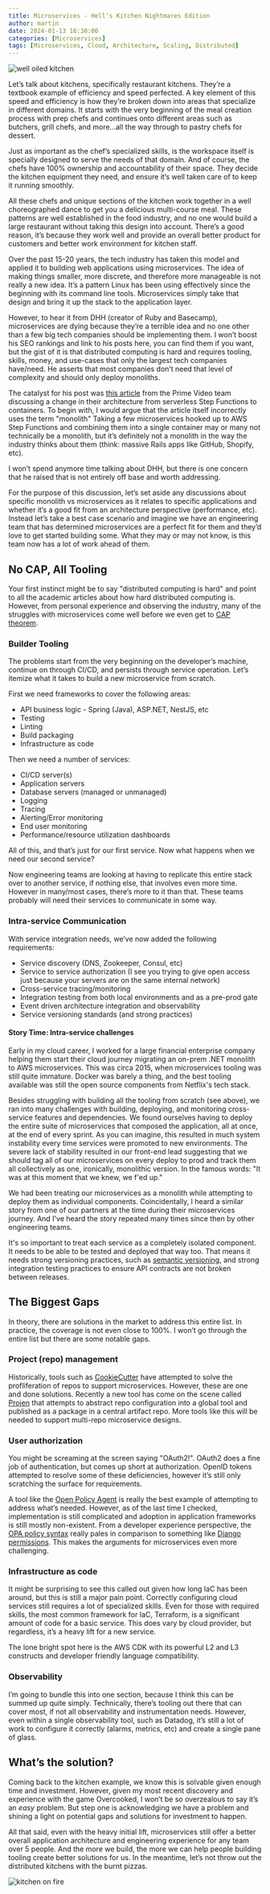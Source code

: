 ```yaml
---
title: Microservices - Hell’s Kitchen Nightmares Edition
author: martin
date: 2024-01-13 16:30:00 
categories: [Microservices]
tags: [Microservices, Cloud, Architecture, Scaling, Distributed]
---
```


![well oiled kitchen](./images/working-kitchen.webp)

Let’s talk about kitchens, specifically restaurant kitchens. They’re a textbook example of efficiency and speed perfected. A key element of this speed and efficiency is how they’re broken down into areas that specialize in different domains. It  starts with the very beginning of the meal creation process with prep chefs and continues onto different areas such as butchers, grill chefs, and more...all the way through to pastry chefs for dessert. 

Just as important as the chef’s specialized skills, is the workspace itself is specially designed to serve the needs of that domain. And of course, the chefs have 100% ownership and accountability of their space. They decide the kitchen equipment they need, and ensure it’s well taken care of to keep it running smoothly. 

All these chefs and unique sections of the kitchen work together in a well choreographed dance to get you a delicious multi-course meal. These patterns are well established in the food industry, and no one would build a large restaurant without taking this design into account. There’s a good reason, it’s because they work well and provide an overall better product for customers and better work environment for kitchen staff.

Over the past 15-20 years, the tech industry has taken this model and applied it to building web applications using microservices. The idea of making things smaller, more discrete, and therefore more manageable is not really a new idea. It’s a pattern Linux has been using effectively since the beginning with its command line tools. Microservices simply take that design and bring it up the stack to the application layer. 

However, to hear it from DHH (creator of Ruby and Basecamp), microservices are dying because they’re a terrible idea and no one other than a few big tech companies should be implementing them. I won’t boost his SEO rankings and link to his posts here, you can find them if you want, but the gist of it is that distributed computing is hard and requires tooling, skills, money, and use-cases that only the largest tech companies have/need. He asserts that most companies don’t need that level of complexity and should only deploy monoliths. 

The catalyst for his post was [this article](https://www.primevideotech.com/video-streaming/scaling-up-the-prime-video-audio-video-monitoring-service-and-reducing-costs-by-90) from the Prime Video team discussing a change in their architecture from serverless Step Functions to containers. To begin with, I would argue that the article itself incorrectly uses the term "monolith" Taking a few microservices hooked up to AWS Step Functions and combining them into a single container may or many not technically be a monolith, but it’s definitely not a monolith in the way the industry thinks about them (think: massive Rails apps like GitHub, Shopify, etc).

I won’t spend anymore time talking about DHH, but there is one concern that he raised that is not entirely off base and worth addressing.

For the purpose of this discussion, let’s set aside any discussions about specific monolith vs microservices as it relates to specific applications and whether it’s a good fit from an architecture perspective (performance, etc). Instead let’s take a best case scenario and imagine we have an engineering team that has determined microservices are a perfect fit for them and they’d love to get started building some. What they may or may not know, is this team now has a lot of work ahead of them.

## No CAP, All Tooling

Your first instinct might be to say "distributed computing is hard" and point to all the academic articles about how hard distributed computing is. However, from personal experience and observing the industry, many of the struggles with microservices come well before we even get to [CAP theorem](https://en.wikipedia.org/wiki/CAP_theorem).

### Builder Tooling

The problems start from the very beginning on the developer’s machine, continue on through CI/CD, and persists through service operation. Let’s itemize what it takes to build a new microservice from scratch.

First we need frameworks to cover the following areas:
- API business logic - Spring (Java), ASP.NET, NestJS, etc
- Testing
- Linting
- Build packaging
- Infrastructure as code

Then we need a number of services:
- CI/CD server(s)
- Application servers
- Database servers (managed or unmanaged)
- Logging
- Tracing
- Alerting/Error monitoring
- End user monitoring
- Performance/resource utilization dashboards

All of this, and that’s just for our first service. Now what happens when we need our second service?

Now engineering teams are looking at having to replicate this entire stack over to another service, if nothing else, that involves even more time. However in many/most cases, there’s more to it than that. These teams probably will need their services to communicate in some way. 

### Intra-service Communication

With service integration needs, we’ve now added the following requirements:
- Service discovery (DNS, Zookeeper, Consul, etc)
- Service to service authorization (I see you trying to give open access just because your servers are on the same internal network)
- Cross-service tracing/monitoring
- Integration testing from both local environments and as a pre-prod gate
- Event driven architecture integration and observability
- Service versioning standards (and strong practices)

#### Story Time: Intra-service challenges

Early in my cloud career, I worked for a large financial enterprise company helping them start their cloud journey migrating an on-prem .NET monolith to AWS microservices. This was circa 2015, when microservices tooling was still quite immature. Docker was barely a thing, and the best tooling available was still the open source components from Netflix's tech stack. 

Besides struggling with building all the tooling from scratch (see above), we ran into many challenges with building, deploying, and monitoring cross-service features and dependencies. We found ourselves having to deploy the entire suite of microservices that composed the application, all at once, at the end of every sprint. As you can imagine, this resulted in much system instability every time services were promoted to new environments. The severe lack of stability resulted in our front-end lead suggesting that we should tag all of our microservices on every deploy to prod and track them all collectively as one, ironically, monolithic version. In the famous words: "It was at this moment that we knew, we f'ed up."

We had been treating our microservices as a monolith while attempting to deploy them as individual components. Coincidentally, I heard a similar story from one of our partners at the time during their microservices journey. And I've heard the story repeated many times since then by other engineering teams.

It's so important to treat each service as a completely isolated component. It needs to be able to be tested and deployed that way too. That means it needs strong versioning practices, such as [semantic versioning](https://semver.org/), and strong integration testing practices to ensure API contracts are not broken between releases. 

## The Biggest Gaps

In theory, there are solutions in the market to address this entire list. In practice, the coverage is not even close to 100%. I won’t go through the entire list but there are some notable gaps.

### Project (repo) management

Historically, tools such as [CookieCutter](https://cookiecutter.readthedocs.io/en/stable/) have attempted to solve the profliferation of repos to support microservices. However, these are one and done solutions. Recently a new tool has come on the scene called [Projen](https://projen.io) that attempts to abstract repo configuration into a global tool and published as a package in a central artifact repo. More tools like this will be needed to support multi-repo microservice designs.

### User authorization

You might be screaming at the screen saying "OAuth2!". OAuth2 does a fine job of authentication, but comes up short at authorization. OpenID tokens attempted to resolve some of these deficiencies, however it’s still only scratching the surface for requirements.

A tool like the [Open Policy Agent](https://www.openpolicyagent.org) is really the best example of attempting to address what’s needed. However, as of the last time I checked, implementation is still complicated and adoption in application frameworks is still mostly non-existent. From a developer experience perspective, the [OPA policy syntax](https://www.openpolicyagent.org/docs/latest/#example) really pales in comparison to something like [Django permissions](https://docs.djangoproject.com/en/5.0/topics/auth/default/#the-permission-required-decorator). This makes the arguments for microservices even more challenging.

### Infrastructure as code

It might be surprising to see this called out given how long IaC has been around, but this is still a major pain point. Correctly configuring cloud services still requires a lot of specialized skills. Even for those with required skills, the most common framework for IaC, Terraform, is a significant amount of code for a basic service. This does vary by cloud provider, but regardless, it’s a heavy lift for a new service.

The lone bright spot here is the AWS CDK with its powerful L2 and L3 constructs and developer friendly language compatibility.

### Observability

I’m going to bundle this into one section, because I think this can be summed up quite simply. Technically, there’s tooling out there that can cover most, if not all observability and instrumentation needs. However, even within a single observability tool, such as Datadog, it’s still a lot of work to configure it correctly (alarms, metrics, etc) and create a single pane of glass.

## What’s the solution?

Coming back to the kitchen example, we know this is solvable given enough time and investment. However, given my most recent discovery and experience with the game Overcooked, I won’t be so overzealous to say it’s an *easy* problem. But step one is acknowledging we have a problem and shining a light on potential gaps and solutions for investment to happen.

All that said, even with the heavy initial lift, microservices still offer a better overall application architecture and engineering experience for any team over 5 people. And the more we build, the more we can help people building tooling create better solutions for us. In the meantime, let’s not throw out the distributed kitchens with the burnt pizzas.

![kitchen on fire](./images/kitchen-on-fire.gif)
